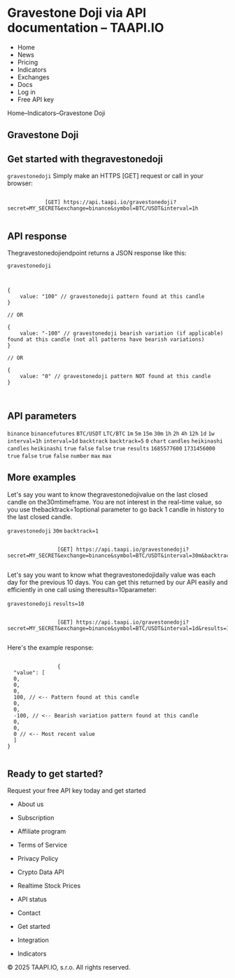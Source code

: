 # Gravestone Doji via API documentation – TAAPI.IO

- Home
- News
- Pricing
- Indicators
- Exchanges
- Docs
- Log in
- Free API key

Home–Indicators–Gravestone Doji


## Gravestone Doji

## Get started with thegravestonedoji
`gravestonedoji` Simply make an HTTPS [GET] request or call in your browser:


```

			[GET] https://api.taapi.io/gravestonedoji?secret=MY_SECRET&exchange=binance&symbol=BTC/USDT&interval=1h
		
```

## API response
Thegravestonedojiendpoint returns a JSON response like this:

`gravestonedoji` 
```

			
{
    value: "100" // gravestonedoji pattern found at this candle
}
				
// OR

{
    value: "-100" // gravestonedoji bearish variation (if applicable) found at this candle (not all patterns have bearish variations)
}
				
// OR
				
{
    value: "0" // gravestonedoji pattern NOT found at this candle
}
			
		
```

## API parameters
`binance` `binancefutures` `BTC/USDT` `LTC/BTC` `1m` `5m` `15m` `30m` `1h` `2h` `4h` `12h` `1d` `1w` `interval=1h` `interval=1d` `backtrack` `backtrack=5` `0` `chart` `candles` `heikinashi` `candles` `heikinashi` `true` `false` `false` `true` `results` `1685577600` `1731456000` `true` `false` `true` `false` `number` `max` `max` 
## More examples
Let's say you want to know thegravestonedojivalue on the last closed candle on the30mtimeframe. You are not interest in the real-time value, so you use thebacktrack=1optional parameter to go back 1 candle in history to the last closed candle.

`gravestonedoji` `30m` `backtrack=1` 
```

				[GET] https://api.taapi.io/gravestonedoji?secret=MY_SECRET&exchange=binance&symbol=BTC/USDT&interval=30m&backtrack=1
			
```
Let's say you want to know what thegravestonedojidaily value was each day for the previous 10 days. You can get this returned by our API easily and efficiently in one call using theresults=10parameter:

`gravestonedoji` `results=10` 
```

				[GET] https://api.taapi.io/gravestonedoji?secret=MY_SECRET&exchange=binance&symbol=BTC/USDT&interval=1d&results=10
			
```
Here's the example response:


```

				{
  "value": [
  0,
  0,
  0,
  100, // <-- Pattern found at this candle
  0,
  0,
  -100, // <-- Bearish variation pattern found at this candle
  0,
  0,
  0 // <-- Most recent value 
  ]
}
			
```

## Ready to get started?
Request your free API key today and get started

- About us
- Subscription
- Affiliate program
- Terms of Service
- Privacy Policy
- Crypto Data API
- Realtime Stock Prices
- API status
- Contact

- Get started
- Integration
- Indicators

© 2025 TAAPI.IO, s.r.o. All rights reserved.

